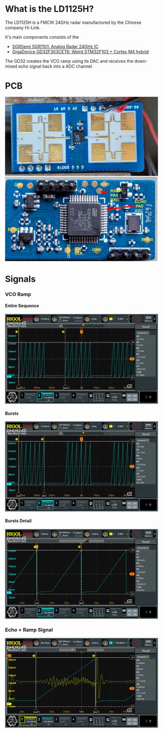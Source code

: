 # What is the LD1125H?

The LD1125H is a FMCW 24GHz radar manufactured by the Chinese company Hi-Link.

It's main components consists of the 

- [SGRSemi SGR1101: Analog Radar 24GHz IC](http://sgrsemi.com/content/?1.html)
- [GigaDevice GD32F303CET6: Weird STM32F103 + Cortex M4 hybrid](https://www.mouser.com/datasheet/2/870/GD32F303xx_Datasheet_Rev2_0-3134991.pdf)

The GD32 creates the VCO ramp using its DAC and receives the down-mixed echo signal back into a ADC channel.


# PCB
![PCB Front](./pictures/pcb_front.jpg "PCB Front")
![PCB Back](./pictures/pcb_back.jpg "PCB Back")

# Signals

### VCO Ramp

#### Entire Sequence
![Entire Radar Burst](./pictures/VCO_Ramp.png "Entire Radar Burst")

#### Bursts
![Ranging Bursts](./pictures/VCO_Ramp2.png "Ranging Bursts")

#### Bursts Detail
![Ranging Bursts Detail](./pictures/VCO_Ramp3.png "Ranging Burst Detail")

### Echo + Ramp Signal

![Echo Signal](./pictures/Echo_Signal.png "Echo Signal")
